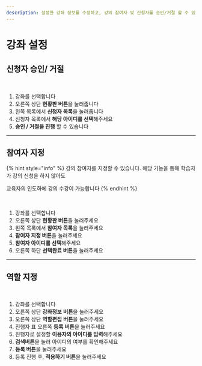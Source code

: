 ```yaml
---
description: 설정한 강좌 정보를 수정하고, 강의 참여자 및 신청자를 승인/거절 할 수 있으며 역할을 부여하여 교육자를 지정 할 수 있습니다
---
```


# 강좌 설정

## 신청자 승인/ 거절&#x20;

<figure><img src="../../../../.gitbook/assets/스크린샷 2024-01-03 오후 7.43.57.png" alt=""><figcaption></figcaption></figure>

1. 강좌를 선택합니다&#x20;
2. 오른쪽 상단 **현황판 버튼**을 눌러줍니다
3. 왼쪽 목록에서 **신청자 목록**을 눌러줍니다&#x20;
4. 신청자 목록에서 **해당 아이디를 선택**해주세요&#x20;
5. **승인 / 거절을 진행** 할 수 있습니다&#x20;



***

## 참여자 지정&#x20;

{% hint style="info" %}
강의 참여자를 지정할 수 있습니다. 해당 기능을 통해 학습자가 강의 신청을 하지 않아도&#x20;

교육자의 인도하에 강의 수강이 가능합니다&#x20;
{% endhint %}

<figure><img src="../../../../.gitbook/assets/스크린샷 2024-01-03 오후 7.47.19.png" alt=""><figcaption></figcaption></figure>

1. 강좌를 선택합니다&#x20;
2. 오른쪽 상단 **현황판 버튼**을 눌러주세요&#x20;
3. 왼쪽 목록에서 **참여자 목록**을 눌러주세요&#x20;
4. **참여자 지정 버튼**을 눌러주세요&#x20;
5. **참여자 아이디를 선택**해주세요
6. 오른쪽 하단 **선택완료 버튼**을 눌러주세요&#x20;



***

## 역할 지정

<figure><img src="../../../../.gitbook/assets/스크린샷 2024-01-03 오후 7.51.28 (1).png" alt=""><figcaption></figcaption></figure>

1. 강좌를 선택합니다&#x20;
2. 오른쪽 상단 **강좌정보** **버튼**을 눌러주세요&#x20;
3. 오른쪽 상단 **역할편집** **버튼**을 눌러주세요&#x20;
4. 진행자 표 오른쪽 **등록** **버튼**을 눌러주세요&#x20;
5. 진행자로 설정할 **이용자의 아이디를 입력**해주세요&#x20;
6. **검색버튼**을 눌러 아이디의 여부를 확인해주세요&#x20;
7. **등록 버튼**을 눌러주세요&#x20;
8. 등록 진행 후, **적용하기 버튼**을 눌러주세요&#x20;



